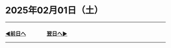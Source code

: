 # 2025年02月01日（土）

---

### [◀️前日へ](https://github.com/yuasys/chatty-journal/blob/main/2025/01/2025-01-31.md)&emsp;&emsp;&emsp;&emsp;[翌日へ▶️](https://github.com/yuasys/chatty-journal/blob/main/2025/02/2025-02-01.md)

---


